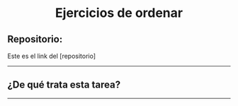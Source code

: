 <h1 align="center">	Ejercicios de ordenar</h1>

<h2>Repositorio:</h2>

Este es el link del [repositorio]

***
<h2>¿De qué trata esta tarea?</h2>

***
